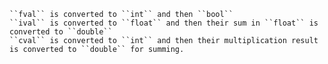     ``fval`` is converted to ``int`` and then ``bool``
    ``ival`` is converted to ``float`` and then their sum in ``float`` is converted to ``double``
    ``cval`` is converted to ``int`` and then their multiplication result is converted to ``double`` for summing.
